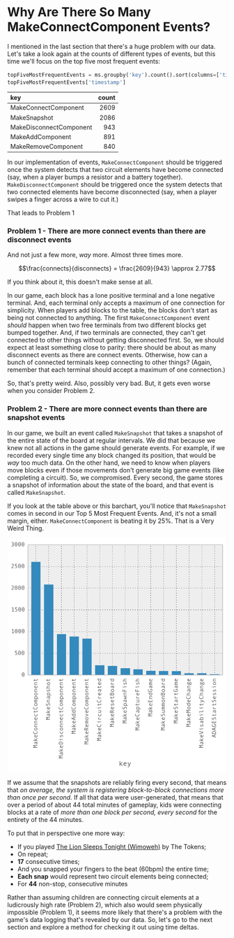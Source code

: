# Why Are There So Many MakeConnectComponent Events?

I mentioned in the last section that there's a huge problem with our data. Let's take a look again at the counts of different types of events, but this time we'll focus on the top five most frequent events:

```python
topFiveMostFrequentEvents = ms.groupby('key').count().sort(columns=['timestamp'], ascending=False)[:5]
topFiveMostFrequentEvents['timestamp']
```

<table>
<colgroup>
<col style="text-align:left;"/>
<col style="text-align:right;"/>
</colgroup>

<thead>
<tr>
    <th style="text-align:left;">key</th>
    <th style="text-align:right;">count</th>
</tr>
</thead>

<tbody>
<tr>
    <td style="text-align:left;">MakeConnectComponent</td>
    <td style="text-align:right;">2609</td>
</tr>
<tr>
    <td style="text-align:left;">MakeSnapshot</td>
    <td style="text-align:right;">2086</td>
</tr>
<tr>
    <td style="text-align:left;">MakeDisconnectComponent</td>
    <td style="text-align:right;">943</td>
</tr>
<tr>
    <td style="text-align:left;">MakeAddComponent</td>
    <td style="text-align:right;">891</td>
</tr>
<tr>
    <td style="text-align:left;">MakeRemoveComponent</td>
    <td style="text-align:right;">840 </td>
</tr>
</tbody>
</table>

In our implementation of events, `MakeConnectComponent` should be triggered once the system detects that two circuit elements have become connected (say, when a player bumps a resistor and a battery together). `MakeDisconnectComponent` should be triggered once the system detects that two connected elements have become disconnected (say, when a player swipes a finger across a wire to cut it.)

That leads to Problem 1

### Problem 1 - There are more connect events than there are disconnect events

And not just a few more, *way* more. Almost three times more.

$$\frac{connects}{disconnects} = \frac{2609}{943} \approx 2.77$$

If you think about it, this doesn't make sense at all.

In our game, each block has a lone positive terminal and a lone negative terminal. And, each terminal only accepts a maximum of one connection for simplicity. When players add blocks to the table, the blocks don't start as being not connected to anything. The first `MakeConnectComponent` event *should* happen when two free terminals from two different blocks get bumped together. And, if two terminals are connected, they can't get connected to other things without getting disconnected first. So, we should expect at least something close to parity: there should be about as many disconnect events as there are connect events. Otherwise, how can a bunch of connected terminals keep connecting to other things? (Again, remember that each terminal should accept a maximum of one connection.)

So, that's pretty weird. Also, possibly very bad. But, it gets even worse when you consider Problem 2.

### Problem 2 - There are more connect events than there are snapshot events

In our game, we built an event called `MakeSnapshot` that takes a snapshot of the entire state of the board at regular intervals. We did that because we knew not all actions in the game should generate events. For example, if we recorded every single time any block changed its position, that would be *way* too much data. On the other hand, we need to know when players move blocks even if those movements don't generate big game events (like completing a circuit). So, we compromised. Every second, the game stores a snapshot of information about the state of the board, and that event is called `MakeSnapshot`.

If you look at the table above or this barchart, you'll notice that `MakeSnapshot` comes in second in our Top 5 Most Frequent Events. And, it's not a small margin, either. `MakeConnectComponent` is beating it by 25%. That is a Very Weird Thing.

![Bar chart of events by type](../assets/barChart1.png)

If we assume that the snapshots are reliably firing every second, that means that *on average, the system is registering block-to-block connections more than once per second.* If all that data were user-generated, that means that over a period of about 44 total minutes of gameplay, kids were connecting blocks at a rate of *more than one block per second, every second* for the entirety of the 44 minutes.

To put that in perspective one more way:

- If you played [The Lion Sleeps Tonight (Wimoweh)](https://www.youtube.com/watch?v=cU-eAzNp5Hw) by The Tokens;
- On repeat;
- **17** consecutive times;
- And you snapped your fingers to the beat (60bpm) the entire time;
- **Each snap** would represent two circuit elements being connected;
- For **44** non-stop, consecutive minutes

Rather than assuming children are connecting circuit elements at a ludicrously high rate (Problem 2), which also would seem physically impossible (Problem 1), it seems more likely that there's a problem with the game's data logging that's revealed by our data. So, let's go to the next section and explore a method for checking it out using time deltas.
